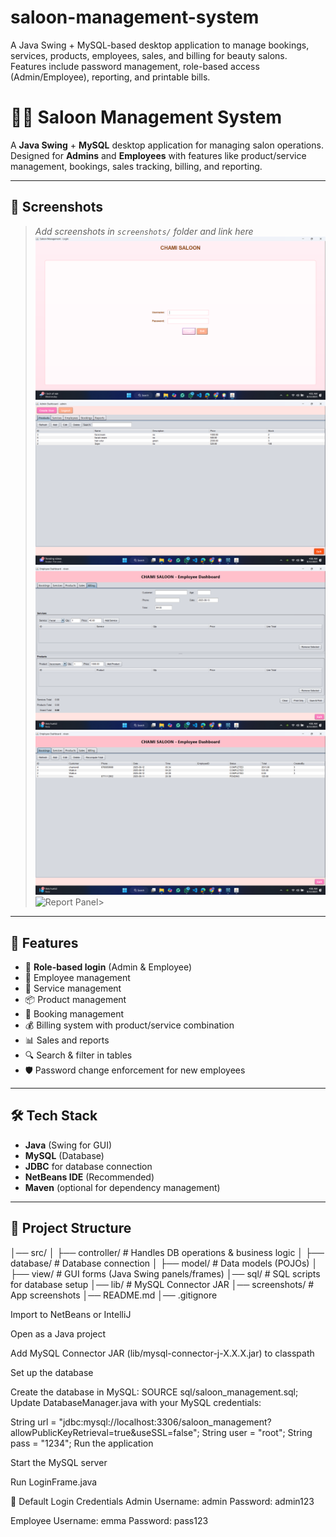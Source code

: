 # saloon-management-system
A Java Swing + MySQL-based desktop application to manage bookings, services, products, employees, sales, and billing for beauty salons. Features include password management, role-based access (Admin/Employee), reporting, and printable bills.




# 💇‍♀️ Saloon Management System

A **Java Swing** + **MySQL** desktop application for managing salon operations.  
Designed for **Admins** and **Employees** with features like product/service management, bookings, sales tracking, billing, and reporting.

---

## 📸 Screenshots
> _Add screenshots in `screenshots/` folder and link here_
![Login Screen](SaloonManagementSystem/screenshots/login.png)
![Admin Dashboard](SaloonManagementSystem/screenshots/admin-dashboard.png)
![Billing Panel](SaloonManagementSystem/screenshots/billing.png)
![Employee Panel](SaloonManagementSystem/screenshots/employee.png)
![Report Panel](SaloonManagementSystem/screenshots/rport.png)> 

---

## 🚀 Features
- 🔑 **Role-based login** (Admin & Employee)
- 👥 Employee management
- 💇 Service management
- 📦 Product management
- 📅 Booking management
- 💰 Billing system with product/service combination
- 📊 Sales and reports
- 🔍 Search & filter in tables
- 🛡 Password change enforcement for new employees

---

## 🛠 Tech Stack
- **Java** (Swing for GUI)
- **MySQL** (Database)
- **JDBC** for database connection
- **NetBeans IDE** (Recommended)
- **Maven** (optional for dependency management)

---

## 📂 Project Structure


│── src/
│ ├── controller/ # Handles DB operations & business logic
│ ├── database/ # Database connection
│ ├── model/ # Data models (POJOs)
│ ├── view/ # GUI forms (Java Swing panels/frames)
│── sql/ # SQL scripts for database setup
│── lib/ # MySQL Connector JAR
│── screenshots/ # App screenshots
│── README.md
│── .gitignore


Import to NetBeans or IntelliJ

Open as a Java project

Add MySQL Connector JAR (lib/mysql-connector-j-X.X.X.jar) to classpath



Set up the database

Create the database in MySQL:
SOURCE sql/saloon_management.sql;
Update DatabaseManager.java with your MySQL credentials:

String url = "jdbc:mysql://localhost:3306/saloon_management?allowPublicKeyRetrieval=true&useSSL=false";
String user = "root";
String pass = "1234";
Run the application

Start the MySQL server

Run LoginFrame.java

👤 Default Login Credentials
Admin
Username: admin
Password: admin123

Employee
Username: emma
Password: pass123
